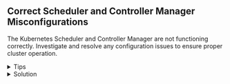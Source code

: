 ## Correct Scheduler and Controller Manager Misconfigurations

The Kubernetes Scheduler and Controller Manager are not functioning correctly. Investigate and resolve any configuration issues to ensure proper cluster operation.

<details>
<summary>Tips</summary>

- Double check the manifest files located in `/etc/kubernetes/manifests/`.
- Inspect the kubelet logs for errors related to these components.
</details>

<details>
<summary>Solution</summary>

The manifest files for both the scheduler and controller manager have been renamed. Restore their original filenames in `/etc/kubernetes/manifests/` to ensure they are correctly managed by the kubelet.

```bash
sudo mv /etc/kubernetes/manifests/kube-scheduler.yaml.bak /etc/kubernetes/manifests/kube-scheduler.yaml
sudo mv /etc/kubernetes/manifests/kube-controller-manager.yaml.bak /etc/kubernetes/manifests/kube-controller-manager.yaml
```

</details>
